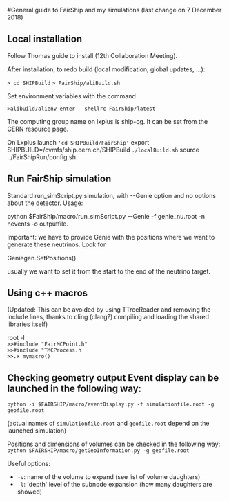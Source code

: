 #General guide to FairShip and my simulations  (last change on 7 December 2018)
## Local installation

Follow Thomas guide to install (12th Collaboration Meeting).

After installation, to redo build (local modification, global updates, ...):

`> cd SHIPBuild`
`> FairShip/aliBuild.sh`

Set environment variables with the command

`>alibuild/alienv enter --shellrc FairShip/latest`

The computing group name on lxplus is ship-cg. It can be set from the CERN resource page.

On Lxplus launch
`'cd SHIPBuild/FairShip'`
export SHIPBUILD=/cvmfs/ship.cern.ch/SHIPBuild
`./localBuild.sh`
source ../FairShipRun/config.sh

## Run FairShip simulation

Standard run_simScript.py simulation, with --Genie option and no options about the detector. Usage:

python $FairShip/macro/run_simScript.py --Genie -f genie_nu.root -n nevents -o outputfile.

Important: we have to provide Genie with the positions where we want to generate these neutrinos. Look for 

Geniegen.SetPositions()

usually we want to set it from the start to the end of the neutrino target.


## Using c++ macros
(Updated: This can be avoided by using TTreeReader and removing the include lines, thanks to cling (clang?) compiling and loading the shared libraries itself)

root -l  
`>>#include "FairMCPoint.h"`  
`>>#include "TMCProcess.h`  
`>>.x mymacro()`   


## Checking geometry output  Event display can be launched in the following way:
`python -i $FAIRSHIP/macro/eventDisplay.py -f simulationfile.root -g
geofile.root`

(actual names of `simulationfile.root` and `geofile.root` depend on the
launched simulation)

Positions and dimensions of volumes can be checked in the following way:
`python $FAIRSHIP/macro/getGeoInformation.py -g geofile.root`
 
Useful options:

* `-v`: name of the volume to expand (see list of volume daughters)
* `-l`: 'depth' level of the subnode expansion (how many daughters are showed)  
